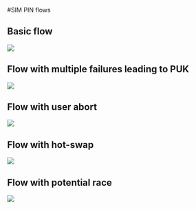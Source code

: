#SIM PIN flows 

## Basic flow

![](appdesktop_pinflow.png)

## Flow with multiple failures leading to PUK

![](appdesktop_pinflow_withFailure.png)

## Flow with user abort

![](appdesktop_pinflow_userabort.png)

## Flow with hot-swap

![](appdesktop_pinflow_hotswap.png)

## Flow with potential race

![](appdesktop_pinflow_simrace.png)
